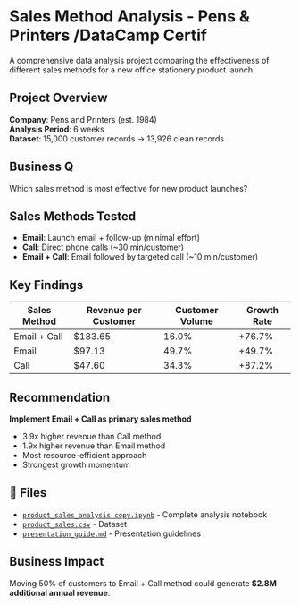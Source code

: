 # Sales Method Analysis - Pens & Printers /DataCamp Certif

A comprehensive data analysis project comparing the effectiveness of different sales methods for a new office stationery product launch.

## Project Overview

**Company**: Pens and Printers (est. 1984)  
**Analysis Period**: 6 weeks  
**Dataset**: 15,000 customer records → 13,926 clean records

## Business Q

Which sales method is most effective for new product launches?

## Sales Methods Tested

- **Email**: Launch email + follow-up (minimal effort)
- **Call**: Direct phone calls (~30 min/customer) 
- **Email + Call**: Email followed by targeted call (~10 min/customer)

## Key Findings

| Sales Method | Revenue per Customer | Customer Volume | Growth Rate |
|--------------|---------------------|-----------------|-------------|
| Email + Call | $183.65 | 16.0% | +76.7% |
| Email | $97.13 | 49.7% | +49.7% |
| Call | $47.60 | 34.3% | +87.2% |

## Recommendation

**Implement Email + Call as primary sales method**

- 3.9x higher revenue than Call method
- 1.9x higher revenue than Email method
- Most resource-efficient approach
- Strongest growth momentum

## 📁 Files

- [`product_sales_analysis copy.ipynb`](product_sales_analysis%20copy.ipynb) - Complete analysis notebook
- [`product_sales.csv`](product_sales.csv) - Dataset
- [`presentation_guide.md`](presentation_guide.md) - Presentation guidelines

## Business Impact

Moving 50% of customers to Email + Call method could generate **$2.8M additional annual revenue**.
